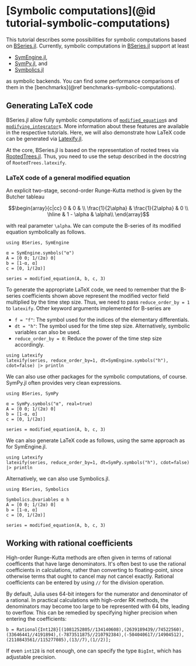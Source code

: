 # [Symbolic computations](@id tutorial-symbolic-computations)

This tutorial describes some possibilities for symbolic computations based on
[BSeries.jl](https://github.com/ranocha/BSeries.jl). Currently, symbolic
computations in [BSeries.jl](https://github.com/ranocha/BSeries.jl) support
at least

- [SymEngine.jl](https://github.com/symengine/SymEngine.jl),
- [SymPy.jl](https://github.com/JuliaPy/SymPy.jl), and
- [Symbolics.jl](https://github.com/JuliaSymbolics/Symbolics.jl)

as symbolic backends. You can find some performance comparisons of them in the
[benchmarks](@ref benchmarks-symbolic-computations).


## Generating LaTeX code

BSeries.jl allow fully symbolic computations of [`modified_equation`](@ref)s
and [`modifying_integrator`](@ref)s. More information about these features
are available in the respective tutorials. Here, we will also demonstrate how
LaTeX code can be generated via
[Latexify.jl](https://github.com/korsbo/Latexify.jl).

At the core, BSeries.jl is based on the representation of rooted trees via
[RootedTrees.jl](https://github.com/SciML/RootedTrees.jl). Thus, you need to
use the setup described in the docstring of `RootedTrees.latexify`.


### LaTeX code of a general modified equation

An explicit two-stage, second-order Runge-Kutta method is given by the Butcher
tableau

```math
\begin{array}{c|cc}
  0                 & 0                 &   \\
  \frac{1}{2\alpha} & \frac{1}{2\alpha} & 0 \\
  \hline
                    & 1 - \alpha        & \alpha\\
\end{array}
```

with real parameter ``\alpha``. We can compute the B-series of its modified
equation symbolically as follows.

```@example modified-equation-symengine
using BSeries, SymEngine

α = SymEngine.symbols("α")
A = [0 0; 1/(2α) 0]
b = [1-α, α]
c = [0, 1/(2α)]

series = modified_equation(A, b, c, 3)
```

To generate the appropriate LaTeX code, we need to remember that the B-series
coefficients shown above represent the modified vector field multiplied by the
time step size. Thus, we need to pass `reduce_order_by = 1` to `latexify`.
Other keyword arguments implemented for B-series are

- `f = "f"`: The symbol used for the indices of the elementary differentials.
- `dt = "h"`: The symbol used for the time step size. Alternatively, symbolic
  variables can also be used.
- `reduce_order_by = 0`: Reduce the power of the time step size accordingly.

```@example modified-equation-symengine
using Latexify
latexify(series, reduce_order_by=1, dt=SymEngine.symbols("h"), cdot=false) |> println
```


We can also use other packages for the symbolic computations, of course.
SymPy.jl often provides very clean expressions.

```@example modified-equation-sympy
using BSeries, SymPy

α = SymPy.symbols("α", real=true)
A = [0 0; 1/(2α) 0]
b = [1-α, α]
c = [0, 1/(2α)]

series = modified_equation(A, b, c, 3)
```

We can also generate LaTeX code as follows, using the same approach as for
SymEngine.jl.

```@example modified-equation-sympy
using Latexify
latexify(series, reduce_order_by=1, dt=SymPy.symbols("h"), cdot=false) |> println
```


Alternatively, we can also use Symbolics.jl.

```@example modified-equation-symbolics
using BSeries, Symbolics

Symbolics.@variables α h
A = [0 0; 1/(2α) 0]
b = [1-α, α]
c = [0, 1/(2α)]

series = modified_equation(A, b, c, 3)
```

## Working with rational coefficients

High-order Runge-Kutta methods are often given in terms of rational coefficents that have large denominators.  It's often best to use the rational coefficients in calculations, rather than converting to floating-point, since otherwise terms that ought to cancel may not cancel exactly.  Rational coefficients can be entered by using `//` for the division operation.

By default, Julia uses 64-bit integers for the numerator and denominator of a rational.  In practical calculations with high-order RK methods, the denominators may become too large to be represented with 64 bits, leading to overflow.  This can be remedied by specifying higher precision when entering the coefficients:

```@example int128-coefficients-symbolics
b = Rational{Int128}[(1081252805//134140608),(2639189439//74522560),(33646441//4191894),(-7873511875//210792384),(-504040617//14904512),(2110843561//115277085),(13//7),(1//2)];
```

If even `int128` is not enough, one can specify the type `BigInt`, which has adjustable precision.
